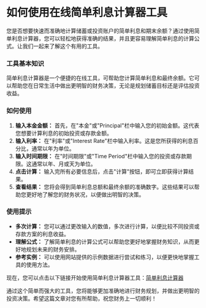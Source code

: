 如何使用在线简单利息计算器工具
===============

您是否想要快速而准确地计算储蓄或投资账户的简单利息和期末余额？通过使用简单利息计算器，您可以轻松地获得准确的结果，并且更容易理解简单利息的计算公式。让我们一起来了解这个有用的工具。

### 工具基本知识

简单利息计算器是一个便捷的在线工具，可帮助您计算简单利息和最终余额。它可以帮助您在日常生活中做出更明智的财务决策，无论是规划储蓄目标还是评估投资收益。

### 如何使用

1. **输入本金金额：** 首先，在"本金"或"Principal"栏中输入您的初始金额。这代表您想要计算利息的初始投资或存款金额。
2. **输入利率：** 在"利率"或"Interest Rate"栏中输入利率。这是您所获得的利息百分比，通常以年为单位。
3. **输入时间期限：** 在"时间期限"或"Time Period"栏中输入您的投资或存款期限。这通常以年、月或天为单位。
4. **点击计算：** 输入完所有必要信息后，点击"计算"按钮，即可立即获得计算结果。
5. **查看结果：** 您将会得到简单利息总额和最终余额的准确数字。这些结果可以帮助您更好地了解您的财务状况，以便做出明智的决策。

### 使用提示

- **多次计算：** 您可以通过更改输入的数值，多次进行计算，以便比较不同投资或存款方案的利息收益。
- **理解公式：** 了解简单利息的计算公式可以帮助您更好地掌握财务知识，从而更好地规划未来的财务安排。
- **参考实例：** 可以使用网站提供的示例数据进行尝试和练习，以便更快地掌握工具的使用方法。

现在，您可以点击以下链接开始使用简单利息计算器工具：[简单利息计算器](https://www.onlinecalculatorsfree.com/zh-cn/financial/simple-interest-calculator.html)

通过这个简单而强大的工具，您将能够更加准确地进行财务规划，并做出更明智的投资决策。希望这篇文章对您有所帮助，祝您财务上一切顺利！